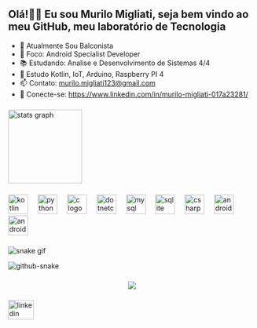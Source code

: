 ## Olá!👋👋 Eu sou Murilo Migliati, seja bem vindo ao meu GitHub, meu laboratório de Tecnologia 
 - 🔭 Atualmente Sou Balconista
 - 🎯 Foco: Android Specialist Developer
 - 📚 Estudando: Analise e Desenvolvimento de Sistemas 4/4
 - 📘 Estudo Kotlin, IoT, Arduino, Raspberry PI 4  
 - 📫 Contato: murilo.migliati123@gmail.com 
 - 🔗 Conecte-se: https://www.linkedin.com/in/murilo-migliati-017a23281/

###

<div align="left">
  <img src="https://github-readme-stats.vercel.app/api?username=Murilo-Migliati&hide_title=true&hide_rank=true&show_icons=true&include_all_commits=true&count_private=true&disable_animations=false&theme=merko&locale=pt-br&hide_border=false&order=1" height="150" alt="stats graph"  />
  
</div>

###

<div align="left">
  <img src="https://cdn.jsdelivr.net/gh/devicons/devicon/icons/kotlin/kotlin-original.svg" height="40" alt="kotlin logo"  />
  <img width="12" />
  <img src="https://cdn.jsdelivr.net/gh/devicons/devicon/icons/python/python-original.svg" height="40" alt="python logo"  />
  <img width="12" />
  <img src="https://cdn.jsdelivr.net/gh/devicons/devicon/icons/c/c-original.svg" height="40" alt="c logo"  />
  <img width="12" />
  <img src="https://cdn.jsdelivr.net/gh/devicons/devicon/icons/dotnetcore/dotnetcore-original.svg" height="40" alt="dotnetcore logo"  />
  <img width="12" />
  <img src="https://cdn.jsdelivr.net/gh/devicons/devicon/icons/mysql/mysql-original.svg" height="40" alt="mysql logo"  />
  <img width="12" />
  <img src="https://cdn.jsdelivr.net/gh/devicons/devicon/icons/sqlite/sqlite-original.svg" height="40" alt="sqlite logo"  />
  <img width="12" />
  <img src="https://cdn.jsdelivr.net/gh/devicons/devicon/icons/csharp/csharp-original.svg" height="40" alt="csharp logo"  />
  <img width="12" />
  <img src="https://cdn.jsdelivr.net/gh/devicons/devicon/icons/androidstudio/androidstudio-original.svg" height="40" alt="androidstudio logo"  />
  <img width="12" />
  <img src="https://cdn.jsdelivr.net/gh/devicons/devicon/icons/android/android-original.svg" height="40" alt="android logo"  />
</div>

###

![snake gif](https://github.com/Murilo-Migliati/Murilo-Migliati/blob/output/github-contribution.svg)


<picture>
  <source media="(prefers-color-scheme: dark)" srcset="github-snake-dark.svg" />
  <source media="(prefers-color-scheme: light)" srcset="github-snake.svg" />
  <img alt="github-snake" src="github-snake.svg" />
</picture>

###

<div align="center">
  <img src="https://profile-counter.glitch.me/Murilo-Migliati/count.svg?"  />
</div>

###

<div align="left">
  <img src="https://raw.githubusercontent.com/maurodesouza/profile-readme-generator/master/src/assets/icons/social/linkedin/default.svg" width="52" height="40" alt="linkedin logo"  />
</div>

###

